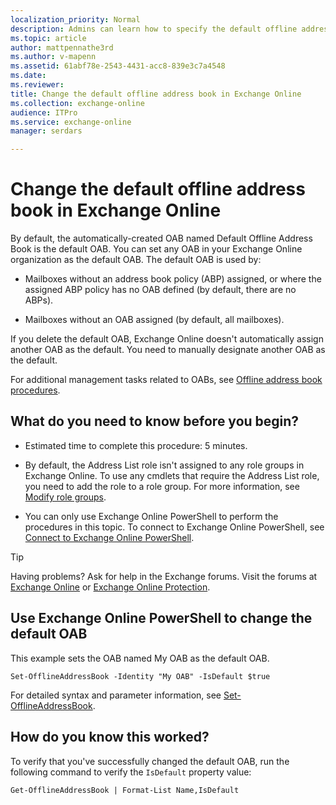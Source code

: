 ```yaml
---
localization_priority: Normal
description: Admins can learn how to specify the default offline address book (OAB) in Exchange Online
ms.topic: article
author: mattpennathe3rd
ms.author: v-mapenn
ms.assetid: 61abf78e-2543-4431-acc8-839e3c7a4548
ms.date: 
ms.reviewer: 
title: Change the default offline address book in Exchange Online
ms.collection: exchange-online
audience: ITPro
ms.service: exchange-online
manager: serdars

---
```


# Change the default offline address book in Exchange Online

By default, the automatically-created OAB named Default Offline Address Book is the default OAB. You can set any OAB in your Exchange Online organization as the default OAB. The default OAB is used by:

- Mailboxes without an address book policy (ABP) assigned, or where the assigned ABP policy has no OAB defined (by default, there are no ABPs).

- Mailboxes without an OAB assigned (by default, all mailboxes).

If you delete the default OAB, Exchange Online doesn't automatically assign another OAB as the default. You need to manually designate another OAB as the default.

For additional management tasks related to OABs, see [Offline address book procedures](offline-address-book-procedures.md).

## What do you need to know before you begin?

- Estimated time to complete this procedure: 5 minutes.

- By default, the Address List role isn't assigned to any role groups in Exchange Online. To use any cmdlets that require the Address List role, you need to add the role to a role group. For more information, see [Modify role groups](../../permissions-exo/role-groups.md#modify-role-groups).

- You can only use Exchange Online PowerShell to perform the procedures in this topic. To connect to Exchange Online PowerShell, see [Connect to Exchange Online PowerShell](https://docs.microsoft.com/powershell/exchange/exchange-online/connect-to-exchange-online-powershell/connect-to-exchange-online-powershell).

> [!TIP]
> Having problems? Ask for help in the Exchange forums. Visit the forums at [Exchange Online](https://go.microsoft.com/fwlink/p/?linkId=267542) or [Exchange Online Protection](https://go.microsoft.com/fwlink/p/?linkId=285351).

## Use Exchange Online PowerShell to change the default OAB

This example sets the OAB named My OAB as the default OAB.

```
Set-OfflineAddressBook -Identity "My OAB" -IsDefault $true
```

For detailed syntax and parameter information, see [Set-OfflineAddressBook](https://technet.microsoft.com/library/1221dda7-1923-4fec-a756-7540e18ae9f9.aspx).

## How do you know this worked?

To verify that you've successfully changed the default OAB, run the following command to verify the `IsDefault` property value:

```
Get-OfflineAddressBook | Format-List Name,IsDefault
```
